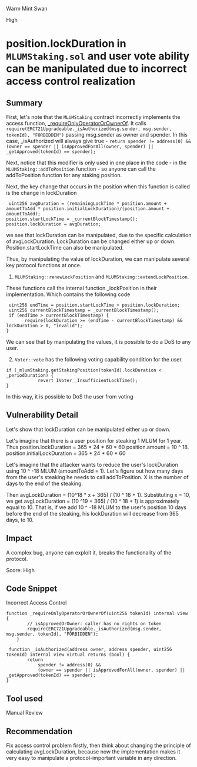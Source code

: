 Warm Mint Swan

High

# position.lockDuration in `MLUMStaking.sol` and user vote ability can be manipulated due to incorrect access control realization

## Summary
First, let's note that the `MLUMStaking` contract incorrectly implements the access function, [_requireOnlyOperatorOrOwnerOf](https://github.com/sherlock-audit/2024-06-magicsea/blob/main/magicsea-staking/src/MlumStaking.sol#L140). It calls `require(ERC721Upgradeable._isAuthorized(msg.sender, msg.sender, tokenId), "FORBIDDEN")` passing msg.sender as owner and spender. In this case, _isAuthorized will always give true - `return spender != address(0) && (owner == spender || isApprovedForAll(owner, spender) || _getApproved(tokenId) == spender);`

Next, notice that this modifier is only used in one place in the code - in the `MLUMStaking::addToPosition` function - so anyone can call the addToPosition function for any staking position.

Next, the key change that occurs in the position when this function is called is the change in lockDuration

```soldiity
 uint256 avgDuration = (remainingLockTime * position.amount + amountToAdd * position.initialLockDuration)/(position.amount + amountToAdd);
position.startLockTime = _currentBlockTimestamp();
position.lockDuration = avgDuration;
```

we see that lockDuration can be manipulated, due to the specific calculation of avgLockDuration. LockDuration can be changed either up or down. Position.startLockTime can also be manipulated. 

Thus, by manipulating the value of lockDuration, we can manipulate several key protocol functions at once.

1. `MLUMStaking::renewLockPosition` and `MLUMStaking::extendLockPosition`.

These functions call the internal function _lockPosition in their implementation. Which contains the following code

```solidity
 uint256 endTime = position.startLockTime + position.lockDuration;
 uint256 currentBlockTimestamp = _currentBlockTimestamp();
 if (endTime > currentBlockTimestamp) {
       require(lockDuration >= (endTime - currentBlockTimestamp) && lockDuration > 0, "invalid");
}
```
We can see that by manipulating the values, it is possible to do a DoS to any user.

2. `Voter::vote` has the following voting capability condition for the user.

```solidity
if (_mlumStaking.getStakingPosition(tokenId).lockDuration < _periodDuration) {
            revert IVoter__InsufficientLockTime();
}
```

In this way, it is possible to DoS the user from voting

## Vulnerability Detail
Let's show that lockDuration can be manipulated either up or down.

Let's imagine that there is a user position for steaking 1 MLUM for 1 year. Thus
position.lockDuration = 365 * 24 * 60 * 60
position.amount = 10 ^ 18.
position.initialLockDuration = 365 * 24 * 60 * 60

Let's imagine that the attacker wants to reduce the user's lockDuration using 10 ^ -18 MLUM (amountToAdd = 1). Let's figure out how many days from the user's steaking he needs to call addToPosition.
X is the number of days to the end of the steaking.

Then avgLockDuration = (10^18 * x + 365) / (10 ^ 18 + 1). Substituting x = 10, we get avgLockDuration = (10 ^19 + 365) / (10 ^ 18 + 1) is approximately equal to 10. That is, if we add 10 ^ -18 MLUM to the user's position 10 days before the end of the steaking, his lockDuration will decrease from 365 days, to 10.
## Impact
A complex bug, anyone can exploit it, breaks the functionality of the protocol.

Score: High
## Code Snippet
Incorrect Access Control
```solidity
function _requireOnlyOperatorOrOwnerOf(uint256 tokenId) internal view {
        // isApprovedOrOwner: caller has no rights on token
        require(ERC721Upgradeable._isAuthorized(msg.sender, msg.sender, tokenId), "FORBIDDEN");
    }

 function _isAuthorized(address owner, address spender, uint256 tokenId) internal view virtual returns (bool) {
        return
            spender != address(0) &&
            (owner == spender || isApprovedForAll(owner, spender) || _getApproved(tokenId) == spender);
}
```
## Tool used

Manual Review

## Recommendation
Fix access control problem firstly, then think about changing the principle of calculating avgLockDuration, because now the implementation makes it very easy to manipulate a protocol-important variable in any direction. 